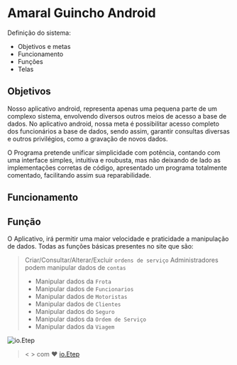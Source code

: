 # Amaral Guincho Android

  Definição do sistema:
  - Objetivos e metas
  - Funcionamento
  - Funções
  - Telas

## Objetivos

Nosso aplicativo android, representa apenas uma pequena parte de um complexo sistema, envolvendo diversos outros meios de acesso a base de dados. No aplicativo android, nossa meta é possibilitar acesso completo dos funcionários a base de dados, sendo assim, garantir consultas diversas e outros privilégios, como a gravação de novos dados.

O Programa pretende unificar simplicidade com potência,
contando com uma interface simples, intuitiva e roubusta, mas não deixando de lado as implementações corretas de código, apresentado um programa totalmente comentado, facilitando assim sua reparabilidade.

## Funcionamento



## Função
  O Aplicativo, irá permitir uma maior velocidade e praticidade a manipulação de dados. Todas as funções básicas presentes no site que são:

> Criar/Consultar/Alterar/Excluir `ordens de serviço`
> Administradores podem manipular dados de `contas`
>  - Manipular dados da `Frota`
>  - Manipular dados de `Funcionarios`
>  - Manipular dados de `Motoristas`
>  - Manipular dados de `Clientes`
>  - Manipular dados do `Seguro`
>  - Manipular dados da `Ordem de Serviço`
>  - Manipular dados da `Viagem`




![[io.Etep](https://github.com/ioetep)](https://github.com/ioetep.png)
> < > com ♥︎ [io.Etep](https://github.com/ioetep)
